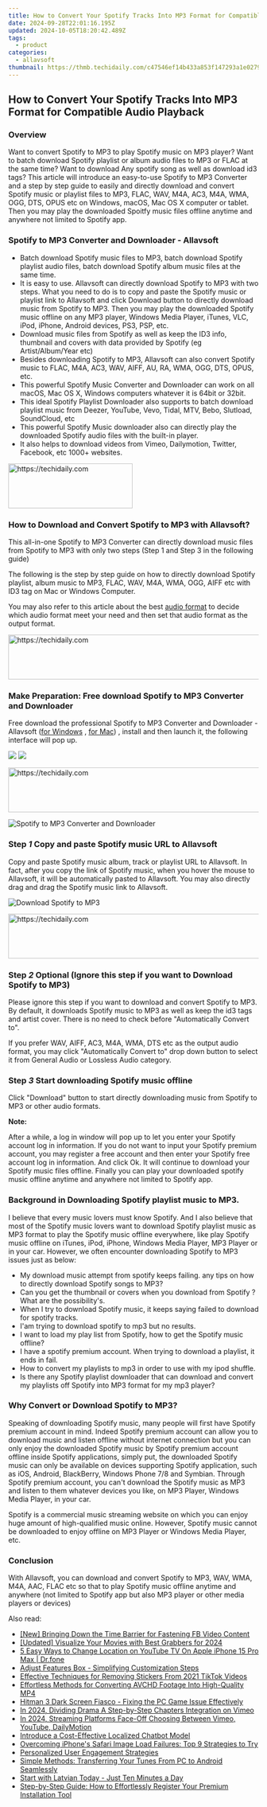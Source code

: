 ```yaml
---
title: How to Convert Your Spotify Tracks Into MP3 Format for Compatible Audio Playback
date: 2024-09-28T22:01:16.195Z
updated: 2024-10-05T18:20:42.489Z
tags:
  - product
categories:
  - allavsoft
thumbnail: https://thmb.techidaily.com/c47546ef14b433a853f147293a1e027910647d2b3c636b3d7439e396fc35c411.jpg
---
```


## How to Convert Your Spotify Tracks Into MP3 Format for Compatible Audio Playback

### Overview

Want to convert Spotify to MP3 to play Spotify music on MP3 player? Want to batch download Spotify playlist or album audio files to MP3 or FLAC at the same time? Want to download Any spotify song as well as download id3 tags? This article will introduce an easy-to-use Spotify to MP3 Converter and a step by step guide to easily and directly download and convert Spotify music or playlist files to MP3, FLAC, WAV, M4A, AC3, M4A, WMA, OGG, DTS, OPUS etc on Windows, macOS, Mac OS X computer or tablet. Then you may play the downloaded Spoitfy music files offline anytime and anywhere not limited to Spotify app.

### Spotify to MP3 Converter and Downloader - Allavsoft

* Batch download Spotify music files to MP3, batch download Spotify playlist audio files, batch download Spotify album music files at the same time.
* It is easy to use. Allavsoft can directly download Spotify to MP3 with two steps. What you need to do is to copy and paste the Spotify music or playlist link to Allavsoft and click Download button to directly download music from Spotify to MP3\. Then you may play the downloaded Spotify music offline on any MP3 player, Windows Media Player, iTunes, VLC, iPod, iPhone, Android devices, PS3, PSP, etc.
* Download music files from Spotify as well as keep the ID3 info, thumbnail and covers with data provided by Spotify (eg Artist/Album/Year etc)
* Besides downloading Spotify to MP3, Allavsoft can also convert Spotify music to FLAC, M4A, AC3, WAV, AIFF, AU, RA, WMA, OGG, DTS, OPUS, etc.
* This powerful Spotify Music Converter and Downloader can work on all macOS, Mac OS X, Windows computers whatever it is 64bit or 32bit.
* This ideal Spotify Playlist Downloader also supports to batch download playlist music from Deezer, YouTube, Vevo, Tidal, MTV, Bebo, Slutload, SoundCloud, etc
* This powerful Spotify Music downloader also can directly play the downloaded Spotify audio files with the built-in player.
* It also helps to download videos from Vimeo, Dailymotion, Twitter, Facebook, etc 1000+ websites.

<!-- affiliate ads begin -->
<a href="https://review-au.sjv.io/c/5597632/2098705/14409" target="_top" id="2098705">
  <img src="//a.impactradius-go.com/display-ad/14409-2098705" border="0" alt="https://techidaily.com" width="250" height="90"/>
</a>
<img height="0" width="0" src="https://review-au.sjv.io/i/5597632/2098705/14409" style="position:absolute;visibility:hidden;" border="0" />
<!-- affiliate ads end -->

### How to Download and Convert Spotify to MP3 with Allavsoft?

This all-in-one Spotify to MP3 Converter can directly download music files from Spotify to MP3 with only two steps (Step 1 and Step 3 in the following guide)

The following is the step by step guide on how to directly download Spotify playlist, album music to MP3, FLAC, WAV, M4A, WMA, OGG, AIFF etc with ID3 tag on Mac or Windows Computer.

You may also refer to this article about the best [audio format](https://fixthephoto.com/best-audio-format.html "Video Editor") to decide which audio format meet your need and then set that audio format as the output format.

<!-- affiliate ads begin -->
<a href="https://ephamedtechinc.pxf.io/c/5597632/2137211/26400" target="_top" id="2137211">
  <img src="//a.impactradius-go.com/display-ad/26400-2137211" border="0" alt="https://techidaily.com" width="728" height="90"/>
</a>
<img height="0" width="0" src="https://ephamedtechinc.pxf.io/i/5597632/2137211/26400" style="position:absolute;visibility:hidden;" border="0" />
<!-- affiliate ads end -->

### Make Preparation: Free download Spotify to MP3 Converter and Downloader

Free download the professional Spotify to MP3 Converter and Downloader - Allavsoft ([for Windows](https://tools.techidaily.com/allavsoft/products/) , [for Mac](https://tools.techidaily.com/allavsoft/products/)) , install and then launch it, the following interface will pop up.

[![](https://www.allavsoft.com/how-to/../images/how-to/free-download-win.jpg)](https://tools.techidaily.com/allavsoft/products/) [![](https://www.allavsoft.com/how-to/../images/how-to/free-download-mac.jpg)](https://tools.techidaily.com/allavsoft/products/)

<!-- affiliate ads begin -->
<a href="https://laganoo.pxf.io/c/5597632/1657400/16446" target="_top" id="1657400">
  <img src="//a.impactradius-go.com/display-ad/16446-1657400" border="0" alt="https://techidaily.com" width="728" height="90"/>
</a>
<img height="0" width="0" src="https://laganoo.pxf.io/i/5597632/1657400/16446" style="position:absolute;visibility:hidden;" border="0" />
<!-- affiliate ads end -->

![Spotify to MP3 Converter and Downloader](https://www.allavsoft.com/how-to/../images/allavsoft/screen-shot-600.jpg)

### Step _1_ Copy and paste Spotify music URL to Allavsoft

Copy and paste Spotify music album, track or playlist URL to Allavsoft. In fact, after you copy the link of Spotify music, when you hover the mouse to Allavsoft, it will be automatically pasted to Allavsoft. You may also directly drag and drag the Spotify music link to Allavsoft.

![Download Spotify to MP3](https://www.allavsoft.com/how-to/../images/how-to/spotify-to-mp3/download-and-convert-spotify-to-mp3.jpg)

<!-- affiliate ads begin -->
<a href="https://review-au.sjv.io/c/5597632/2135316/14409" target="_top" id="2135316">
  <img src="//a.impactradius-go.com/display-ad/14409-2135316" border="0" alt="https://techidaily.com" width="728" height="90"/>
</a>
<img height="0" width="0" src="https://review-au.sjv.io/i/5597632/2135316/14409" style="position:absolute;visibility:hidden;" border="0" />
<!-- affiliate ads end -->

### Step _2_ Optional (Ignore this step if you want to Download Spotify to MP3)

Please ignore this step if you want to download and convert Spotify to MP3\. By default, it downloads Spotify music to MP3 as well as keep the id3 tags and artist cover. There is no need to check before "Automatically Convert to".

If you prefer WAV, AIFF, AC3, M4A, WMA, DTS etc as the output audio format, you may click "Automatically Convert to" drop down button to select it from General Audio or Lossless Audio category.

### Step _3_ Start downloading Spotify music offline

Click "Download" button to start directly downloading music from Spotify to MP3 or other audio formats.

**Note:**

After a while, a log in window will pop up to let you enter your Spotify account log in information. If you do not want to input your Spotify premium account, you may register a free account and then enter your Spotify free account log in information. And click Ok. It will continue to download your Spotify music files offline. Finally you can play your downloaded spotify music offline anytime and anywhere not limited to Spotify app.

### Background in Downloading Spotify playlist music to MP3.

I believe that every music lovers must know Spotify. And I also believe that most of the Spotify music lovers want to download Spotify playlist music as MP3 format to play the Spotify music offline everywhere, like play Spotify music offline on iTunes, iPod, iPhone, Windows Media Player, MP3 Player or in your car. However, we often encounter downloading Spotify to MP3 issues just as below:

* My download music attempt from spotify keeps failing. any tips on how to directly download Spotify songs to MP3?
* Can you get the thumbnail or covers when you download from Spotify ? What are the possibility's.
* When I try to download Spotify music, it keeps saying failed to download for spotify tracks.
* I'am trying to download spotify to mp3 but no results.
* I want to load my play list from Spotify, how to get the Spotify music offline?
* I have a spotify premium account. When trying to download a playlist, it ends in fail.
* How to convert my playlists to mp3 in order to use with my ipod shuffle.
* Is there any Spotify playlist downloader that can download and convert my playlists off Spotify into MP3 format for my mp3 player?

### Why Convert or Download Spotify to MP3?

Speaking of downloading Spotify music, many people will first have Spotify premium account in mind. Indeed Spotify premium account can allow you to download music and listen offline without internet connection but you can only enjoy the downloaded Spotify music by Spotify premium account offline inside Spotify applications, simply put, the downloaded Spotify music can only be available on devices supporting Spotify application, such as iOS, Android, BlackBerry, Windows Phone 7/8 and Symbian. Through Spotify premium account, you can't download the Spotify music as MP3 and listen to them whatever devices you like, on MP3 Player, Windows Media Player, in your car.

Spotify is a commercial music streaming website on which you can enjoy huge amount of high-qualified music online. However, Spotify music cannot be downloaded to enjoy offline on MP3 Player or Windows Media Player, etc.

### Conclusion

With Allavsoft, you can download and convert Spotify to MP3, WAV, WMA, M4A, AAC, FLAC etc so that to play Spotify music offline anytime and anywhere (not limited to Spotify app but also MP3 player or other media players or devices)

<ins class="adsbygoogle"
     style="display:block"
     data-ad-format="autorelaxed"
     data-ad-client="ca-pub-7571918770474297"
     data-ad-slot="1223367746"></ins>

<ins class="adsbygoogle"
     style="display:block"
     data-ad-client="ca-pub-7571918770474297"
     data-ad-slot="8358498916"
     data-ad-format="auto"
     data-full-width-responsive="true"></ins>

<span class="atpl-alsoreadstyle">Also read:</span>
<div><ul>
<li><a href="https://fox-cloud.techidaily.com/new-bringing-down-the-time-barrier-for-fastening-fb-video-content/"><u>[New] Bringing Down the Time Barrier for Fastening FB Video Content</u></a></li>
<li><a href="https://remote-screen-capture.techidaily.com/updated-visualize-your-movies-with-best-grabbers-for-2024/"><u>[Updated] Visualize Your Movies with Best Grabbers for 2024</u></a></li>
<li><a href="https://location-fake.techidaily.com/5-easy-ways-to-change-location-on-youtube-tv-on-apple-iphone-15-pro-max-drfone-by-drfone-virtual-ios/"><u>5 Easy Ways to Change Location on YouTube TV On Apple iPhone 15 Pro Max | Dr.fone</u></a></li>
<li><a href="https://fox-pages.techidaily.com/adjust-features-box-simplifying-customization-steps/"><u>Adjust Features Box - Simplifying Customization Steps</u></a></li>
<li><a href="https://fox-pages.techidaily.com/effective-techniques-for-removing-stickers-from-2021-tiktok-videos/"><u>Effective Techniques for Removing Stickers From 2021 TikTok Videos</u></a></li>
<li><a href="https://fox-pages.techidaily.com/effortless-methods-for-converting-avchd-footage-into-high-quality-mp4/"><u>Effortless Methods for Converting AVCHD Footage Into High-Quality MP4</u></a></li>
<li><a href="https://win-solutions.techidaily.com/hitman-3-dark-screen-fiasco-fixing-the-pc-game-issue-effectively/"><u>Hitman 3 Dark Screen Fiasco - Fixing the PC Game Issue Effectively</u></a></li>
<li><a href="https://vimeo-videos.techidaily.com/in-2024-dividing-drama-a-step-by-step-chapters-integration-on-vimeo/"><u>In 2024, Dividing Drama A Step-by-Step Chapters Integration on Vimeo</u></a></li>
<li><a href="https://youtube-web.techidaily.com/24-streaming-platforms-face-off-choosing-between-vimeo-youtube-dailymotion/"><u>In 2024, Streaming Platforms Face-Off Choosing Between Vimeo, YouTube, DailyMotion</u></a></li>
<li><a href="https://tech-savvy.techidaily.com/introduce-a-cost-effective-localized-chatbot-model/"><u>Introduce a Cost-Effective Localized Chatbot Model</u></a></li>
<li><a href="https://fox-that.techidaily.com/overcoming-iphones-safari-image-load-failures-top-9-strategies-to-try/"><u>Overcoming iPhone's Safari Image Load Failures: Top 9 Strategies to Try</u></a></li>
<li><a href="https://fox-pages.techidaily.com/personalized-user-engagement-strategies/"><u>Personalized User Engagement Strategies</u></a></li>
<li><a href="https://fox-pages.techidaily.com/simple-methods-transferring-your-tunes-from-pc-to-android-seamlessly/"><u>Simple Methods: Transferring Your Tunes From PC to Android Seamlessly</u></a></li>
<li><a href="https://mondly-stories.techidaily.com/start-with-latvian-today-just-ten-minutes-a-day/"><u>Start with Latvian Today - Just Ten Minutes a Day</u></a></li>
<li><a href="https://fox-pages.techidaily.com/step-by-step-guide-how-to-effortlessly-register-your-premium-installation-tool/"><u>Step-by-Step Guide: How to Effortlessly Register Your Premium Installation Tool</u></a></li>
</ul></div>

